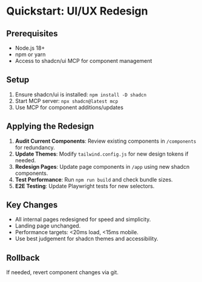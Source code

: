 # Quickstart: UI/UX Redesign

## Prerequisites
- Node.js 18+
- npm or yarn
- Access to shadcn/ui MCP for component management

## Setup
1. Ensure shadcn/ui is installed: `npm install -D shadcn`
2. Start MCP server: `npx shadcn@latest mcp`
3. Use MCP for component additions/updates

## Applying the Redesign
1. **Audit Current Components**: Review existing components in `/components` for redundancy.
2. **Update Themes**: Modify `tailwind.config.js` for new design tokens if needed.
3. **Redesign Pages**: Update page components in `/app` using new shadcn components.
4. **Test Performance**: Run `npm run build` and check bundle sizes.
5. **E2E Testing**: Update Playwright tests for new selectors.

## Key Changes
- All internal pages redesigned for speed and simplicity.
- Landing page unchanged.
- Performance targets: <20ms load, <15ms mobile.
- Use best judgement for shadcn themes and accessibility.

## Rollback
If needed, revert component changes via git.